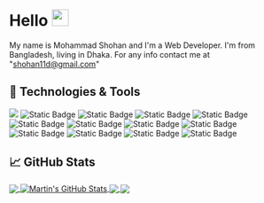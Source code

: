 <!-- More info, tips, and tricks for making GitHub Profile README can be found in my article at https://towardsdatascience.com/build-a-stunning-readme-for-your-github-profile-9b80434fe5d7 -->



# Hello <img src="https://raw.githubusercontent.com/MartinHeinz/MartinHeinz/master/wave.gif" width="30px" height="30px" />

My name is Mohammad Shohan and I'm a Web Developer. I'm from Bangladesh, living in Dhaka. For any info contact me at "shohan11d@gmail.com"

## 🔧 Technologies & Tools
![](https://img.shields.io/badge/OS-Linux-informational?style=flat&logo=linux&logoColor=white&color=2bbc8a)
![Static Badge](https://img.shields.io/badge/Editor-Neovim-2bbc8a?style=flat&logo=Neovim&logoColor=white)
![Static Badge](https://img.shields.io/badge/Code-JavaScript-2bbc8a?style=flat&logo=javascript&logoColor=white)
![Static Badge](https://img.shields.io/badge/Code-React-2bbc8a?style=flat&logo=React&logoColor=white)
![Static Badge](https://img.shields.io/badge/Code-Tailwind-2bbc8a?style=flat&logo=tailwindcss&logoColor=white)
![Static Badge](https://img.shields.io/badge/Code-Bootstrap-2bbc8a?style=flat&logo=bootstrap&logoColor=white)
![Static Badge](https://img.shields.io/badge/Code-SASS-2bbc8a?style=flat&logo=sass&logoColor=white)
![Static Badge](https://img.shields.io/badge/Shell-Bash-2bbc8a?style=flat&logo=Gnu%20bash&logoColor=white)
![Static Badge](https://img.shields.io/badge/Tools-Git-2bbc8a?style=flat&logo=git&logoColor=white)
![Static Badge](https://img.shields.io/badge/Tools-Github-2bbc8a?style=flat&logo=github&logoColor=white)
![Static Badge](https://img.shields.io/badge/Tools-Vite-2bbc8a?style=flat&logo=vite&logoColor=white)
![Static Badge](https://img.shields.io/badge/Design-figma-2bbc8a?style=flat&logo=figma&logoColor=white)
![Static Badge](https://img.shields.io/badge/Design-Adobe_XD-2bbc8a?style=flat&logo=adobexd&logoColor=white)

## &#x1f4c8; GitHub Stats

<a href="https://github.com/shohan11d/shohan11d">
  <img align="center" src="https://github-readme-stats.vercel.app/api/top-langs/?username=shohan11d&hide=java,html,tex&title_color=ffffff&text_color=c9cacc&icon_color=2bbc8a&bg_color=1d1f21&langs_count=3" />
</a>
<a href="https://github.com/shohan11d/shohan11d">
  <img align="center" src="https://github-readme-stats.vercel.app/api?username=shohan11d&show_icons=true&line_height=27&count_private=true&title_color=ffffff&text_color=c9cacc&icon_color=2bbc8a&bg_color=1d1f21" alt="Martin's GitHub Stats" />
</a>

<a href="https://github.com/MartinHeinz/python-project-blueprint">
  <img align="center" src="https://github-readme-stats.vercel.app/api/pin/?username=shohan11d&repo=Bank-app&title_color=ffffff&text_color=c9cacc&icon_color=2bbc8a&bg_color=1d1f21" />
</a>


<a href="https://github.com/shohan11d/guess-game">
  <img align="center" src="https://github-readme-stats.vercel.app/api/pin/?username=shohan11d&repo=guess-game&title_color=ffffff&text_color=c9cacc&icon_color=2bbc8a&bg_color=1d1f21" />
</a>    

<!-- links to social media icons -->

<!-- icons with padding -->

[1.1]: http://i.imgur.com/tXSoThF.png (twitter icon with padding)
[2.1]: http://i.imgur.com/0o48UoR.png (github icon with padding)

<!-- icons without padding -->

[1.2]: http://i.imgur.com/wWzX9uB.png (twitter icon without padding)
[2.2]: http://i.imgur.com/9I6NRUm.png (github icon without padding)
[3.2]: https://raw.githubusercontent.com/MartinHeinz/MartinHeinz/master/linkedin-3-16.png (LinkedIn icon without padding)


<!-- links to your social media accounts -->

[1]: https://twitter.com/Martin_Heinz_
[2]: https://github.com/MartinHeinz
[3]: https://www.linkedin.com/in/heinz-martin/


<!-- Resources -->
<!-- Icons: https://simpleicons.org/ -->
<!-- GitHub Stats: https://github.com/anuraghazra/github-readme-stats -->
<!-- Emojis: https://emojipedia.org/emoji/ -->
<!-- HTML Emojis: https://www.fileformat.info/index.htm -->
<!-- Shields: https://shields.io/ -->
<!-- Awesome GitHub Profile README: https://github.com/abhisheknaiidu/awesome-github-profile-readme -->
